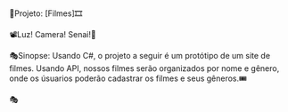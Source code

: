 🎥Projeto: [Filmes]🎞️

📽️Luz! Camera! Senai!📼

🎭Sinopse: Usando C#, o projeto a seguir é um protótipo de um site de filmes. Usando API, nossos filmes serão organizados por nome e gênero, onde os úsuarios poderão cadastrar os filmes e seus gêneros.🎟️

🎭
